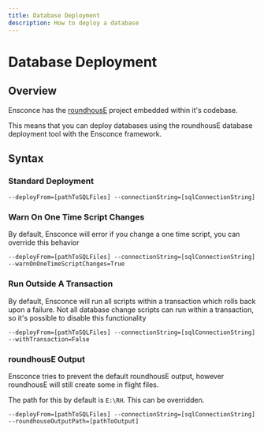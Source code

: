 ```yaml
---
title: Database Deployment
description: How to deploy a database
---
```


# Database Deployment

## Overview

Ensconce has the [roundhousE](https://github.com/chucknorris/roundhouse) project embedded within it's codebase.

This means that you can deploy databases using the roundhousE database deployment tool with the Ensconce framework.

## Syntax

### Standard Deployment

`--deployFrom=[pathToSQLFiles] --connectionString=[sqlConnectionString]`

### Warn On One Time Script Changes

By default, Ensconce will error if you change a one time script, you can override this behavior

`--deployFrom=[pathToSQLFiles] --connectionString=[sqlConnectionString] --warnOnOneTimeScriptChanges=True`

### Run Outside A Transaction

By default, Ensconce will run all scripts within a transaction which rolls back upon a failure.
Not all database change scripts can run within a transaction, so it's possible to disable this functionality

`--deployFrom=[pathToSQLFiles] --connectionString=[sqlConnectionString] --withTransaction=False`

### roundhousE Output

Ensconce tries to prevent the default roundhousE output, however roundhousE will still create some in flight files.

The path for this by default is `E:\RH`.  This can be overridden.

`--deployFrom=[pathToSQLFiles] --connectionString=[sqlConnectionString] --roundhouseOutputPath=[pathToOutput]`
